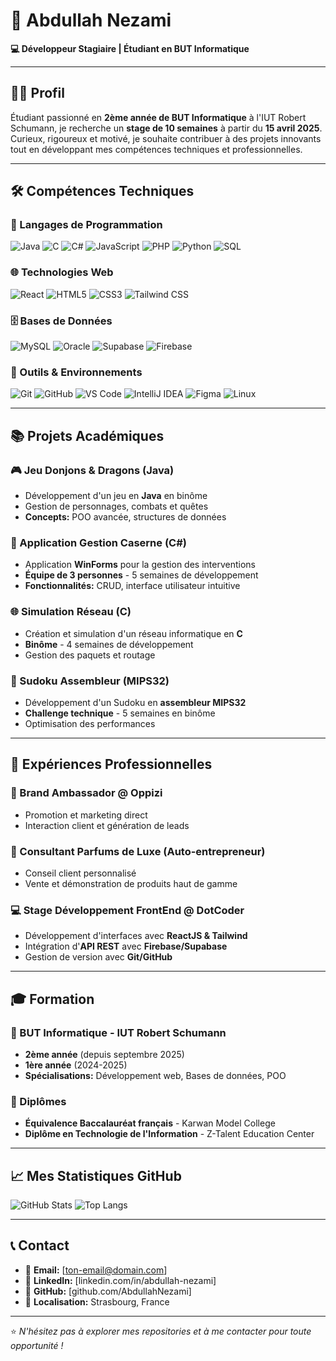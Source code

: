 # 🚀 Abdullah Nezami  
**💻 Développeur Stagiaire | Étudiant en BUT Informatique**

---

## 👨‍🎓 Profil
Étudiant passionné en **2ème année de BUT Informatique** à l'IUT Robert Schumann, je recherche un **stage de 10 semaines** à partir du **15 avril 2025**. Curieux, rigoureux et motivé, je souhaite contribuer à des projets innovants tout en développant mes compétences techniques et professionnelles.

---

## 🛠️ Compétences Techniques

### 💾 Langages de Programmation
![Java](https://img.shields.io/badge/Java-%23ED8B00.svg?style=for-the-badge&logo=java&logoColor=white)
![C](https://img.shields.io/badge/C-%2300599C.svg?style=for-the-badge&logo=c&logoColor=white)
![C#](https://img.shields.io/badge/C%23-%23239120.svg?style=for-the-badge&logo=c-sharp&logoColor=white)
![JavaScript](https://img.shields.io/badge/JavaScript-%23F7DF1E.svg?style=for-the-badge&logo=javascript&logoColor=black)
![PHP](https://img.shields.io/badge/PHP-%23777BB4.svg?style=for-the-badge&logo=php&logoColor=white)
![Python](https://img.shields.io/badge/Python-%233776AB.svg?style=for-the-badge&logo=python&logoColor=white)
![SQL](https://img.shields.io/badge/SQL-%2300f.svg?style=for-the-badge&logo=mysql&logoColor=white)

### 🌐 Technologies Web
![React](https://img.shields.io/badge/React-%2320232a.svg?style=for-the-badge&logo=react&logoColor=%2361DAFB)
![HTML5](https://img.shields.io/badge/HTML5-%23E34F26.svg?style=for-the-badge&logo=html5&logoColor=white)
![CSS3](https://img.shields.io/badge/CSS3-%231572B6.svg?style=for-the-badge&logo=css3&logoColor=white)
![Tailwind CSS](https://img.shields.io/badge/Tailwind_CSS-%2338B2AC.svg?style=for-the-badge&logo=tailwind-css&logoColor=white)

### 🗄️ Bases de Données
![MySQL](https://img.shields.io/badge/MySQL-%2300f.svg?style=for-the-badge&logo=mysql&logoColor=white)
![Oracle](https://img.shields.io/badge/Oracle-%23F00000.svg?style=for-the-badge&logo=oracle&logoColor=white)
![Supabase](https://img.shields.io/badge/Supabase-%2303E76B.svg?style=for-the-badge&logo=supabase&logoColor=white)
![Firebase](https://img.shields.io/badge/Firebase-%23FFCA28.svg?style=for-the-badge&logo=firebase&logoColor=black)

### 🔧 Outils & Environnements
![Git](https://img.shields.io/badge/Git-%23F05033.svg?style=for-the-badge&logo=git&logoColor=white)
![GitHub](https://img.shields.io/badge/GitHub-%23121011.svg?style=for-the-badge&logo=github&logoColor=white)
![VS Code](https://img.shields.io/badge/VS_Code-%23007ACC.svg?style=for-the-badge&logo=visual-studio-code&logoColor=white)
![IntelliJ IDEA](https://img.shields.io/badge/IntelliJ_IDEA-%23000000.svg?style=for-the-badge&logo=intellij-idea&logoColor=white)
![Figma](https://img.shields.io/badge/Figma-%23F24E1E.svg?style=for-the-badge&logo=figma&logoColor=white)
![Linux](https://img.shields.io/badge/Linux-%23FCC624.svg?style=for-the-badge&logo=linux&logoColor=black)

---

## 📚 Projets Académiques

### 🎮 Jeu Donjons & Dragons (Java)
- Développement d'un jeu en **Java** en binôme
- Gestion de personnages, combats et quêtes
- **Concepts:** POO avancée, structures de données

### 🚒 Application Gestion Caserne (C#)
- Application **WinForms** pour la gestion des interventions
- **Équipe de 3 personnes** - 5 semaines de développement
- **Fonctionnalités:** CRUD, interface utilisateur intuitive

### 🌐 Simulation Réseau (C)
- Création et simulation d'un réseau informatique en **C**
- **Binôme** - 4 semaines de développement
- Gestion des paquets et routage

### 🧩 Sudoku Assembleur (MIPS32)
- Développement d'un Sudoku en **assembleur MIPS32**
- **Challenge technique** - 5 semaines en binôme
- Optimisation des performances

---

## 💼 Expériences Professionnelles

### 📢 Brand Ambassador @ Oppizi
- Promotion et marketing direct
- Interaction client et génération de leads

### 👔 Consultant Parfums de Luxe (Auto-entrepreneur)
- Conseil client personnalisé
- Vente et démonstration de produits haut de gamme

### 💻 Stage Développement FrontEnd @ DotCoder
- Développement d'interfaces avec **ReactJS & Tailwind**
- Intégration d'**API REST** avec **Firebase/Supabase**
- Gestion de version avec **Git/GitHub**

---

## 🎓 Formation

### 🏫 BUT Informatique - IUT Robert Schumann
- **2ème année** (depuis septembre 2025)
- **1ère année** (2024-2025)
- **Spécialisations:** Développement web, Bases de données, POO

### 📜 Diplômes
- **Équivalence Baccalauréat français** - Karwan Model College
- **Diplôme en Technologie de l'Information** - Z-Talent Education Center

---

## 📈 Mes Statistiques GitHub

![GitHub Stats](https://github-readme-stats.vercel.app/api?username=AbdullahPro2&show_icons=true&theme=radical)
![Top Langs](https://github-readme-stats.vercel.app/api/top-langs/?username=AbdullahPro2&layout=compact&theme=radical)

---

## 📞 Contact
- 📧 **Email:** [ton-email@domain.com]
- 💼 **LinkedIn:** [linkedin.com/in/abdullah-nezami]
- 🐙 **GitHub:** [github.com/AbdullahNezami]
- 📍 **Localisation:** Strasbourg, France

---

⭐ *N'hésitez pas à explorer mes repositories et à me contacter pour toute opportunité !*
